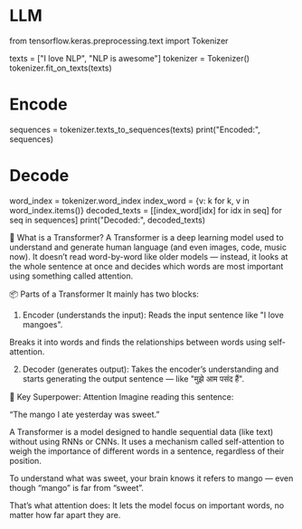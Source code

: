 # LLM


from tensorflow.keras.preprocessing.text import Tokenizer

texts = ["I love NLP", "NLP is awesome"]
tokenizer = Tokenizer()
tokenizer.fit_on_texts(texts)

# Encode
sequences = tokenizer.texts_to_sequences(texts)
print("Encoded:", sequences)

# Decode
word_index = tokenizer.word_index
index_word = {v: k for k, v in word_index.items()}
decoded_texts = [[index_word[idx] for idx in seq] for seq in sequences]
print("Decoded:", decoded_texts)



🤖 What is a Transformer?
A Transformer is a deep learning model used to understand and generate human language (and even images, code, music now).
It doesn’t read word-by-word like older models — instead, it looks at the whole sentence at once and decides which words are most important using something called attention.

📦 Parts of a Transformer
It mainly has two blocks:

1. Encoder (understands the input):
Reads the input sentence like "I love mangoes".

Breaks it into words and finds the relationships between words using self-attention.

2. Decoder (generates output):
Takes the encoder’s understanding and starts generating the output sentence — like "मुझे आम पसंद हैं".

🧠 Key Superpower: Attention
Imagine reading this sentence:

“The mango I ate yesterday was sweet.”



A Transformer is a model designed to handle sequential data (like text) without using RNNs or CNNs. It uses a mechanism called self-attention to weigh the importance of different words in a sentence, regardless of their position.

To understand what was sweet, your brain knows it refers to mango — even though “mango” is far from “sweet”.

That’s what attention does: It lets the model focus on important words, no matter how far apart they are.

